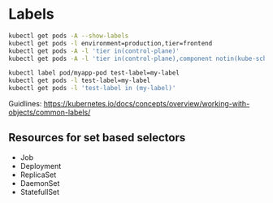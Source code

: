 # Labels

```sh
kubectl get pods -A --show-labels
kubectl get pods -l environment=production,tier=frontend
kubectl get pods -A -l 'tier in(control-plane)'
kubectl get pods -A -l 'tier in(control-plane),component notin(kube-scheduler)'

kubectl label pod/myapp-pod test-label=my-label
kubectl get pods -l test-label=my-label
kubectl get pods -l 'test-label in (my-label)'
```

Guidlines: <https://kubernetes.io/docs/concepts/overview/working-with-objects/common-labels/>

## Resources for set based selectors

- Job
- Deployment
- ReplicaSet
- DaemonSet
- StatefullSet
  
